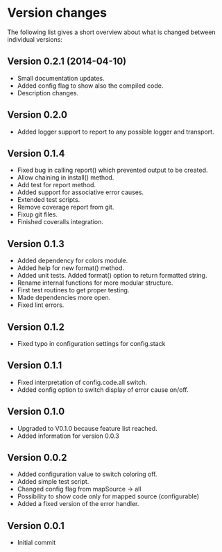 Version changes
=================================================

The following list gives a short overview about what is changed between
individual versions:

Version 0.2.1 (2014-04-10)
-------------------------------------------------
- Small documentation updates.
- Added config flag to show also the compiled code.
- Description changes.

Version 0.2.0
-------------------------------------------------
- Added logger support to report to any possible logger and transport.

Version 0.1.4
-------------------------------------------------
- Fixed bug in calling report() which prevented output to be created.
- Allow chaining in install() method.
- Add test for report method.
- Added support for associative error causes.
- Extended test scripts.
- Remove coverage report from git.
- Fixup git files.
- Finished coveralls integration.

Version 0.1.3
-------------------------------------------------
- Added dependency for colors module.
- Added help for new format() method.
- Added unit tests. Added format() option to return formatted string.
- Rename internal functions for more modular structure.
- First test routines to get proper testing.
- Made dependencies more open.
- Fixed lint errors.

Version 0.1.2
-------------------------------------------------
- Fixed typo in configuration settings for config.stack

Version 0.1.1
-------------------------------------------------
- Fixed interpretation of config.code.all switch.
- Added config option to switch display of error cause on/off.

Version 0.1.0
-------------------------------------------------
- Upgraded to V0.1.0 because feature list reached.
- Added information for version 0.0.3

Version 0.0.2
-------------------------------------------------
- Added configuration value to switch coloring off.
- Added simple test script.
- Changed config flag from mapSource -> all
- Possibility to show code only for mapped source (configurable)
- Added a fixed version of the error handler.

Version 0.0.1
-------------------------------------------------
- Initial commit

